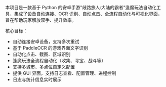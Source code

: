 本项目是一款基于 Python 的安卓手游"歧路旅人:大陆的霸者"逢魔玩法自动化工具，集成了设备自动连接、OCR 识别、自动点击、全流程自动化与可视化界面，旨在帮助玩家解放双手、提升效率。

核心目标：
- 自动连接安卓设备，支持多次重试
- 基于 PaddleOCR 的游戏界面文字识别
- 自动化点击、截图、区域识别
- 逢魔玩法全流程自动化（收集、寻宝、战斗等）
- 支持多城市、多点位自定义配置
- 提供 GUI 界面，支持日志查看、配置管理、进程控制
- 日志与统计信息实时展示 
